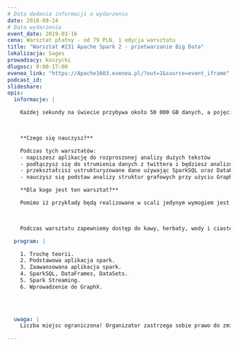 ```yaml
---
# Data dodania informacji o wydarzeniu
date: 2018-09-24
# Data wydarzenia
event_date: 2019-03-16
cena: Warsztat płatny - od 79 PLN, 1 edycja warsztatu
title: "Warsztat #231 Apache Spark 2 - przetwarzanie Big Data"
lokalizacja: Sages
prowadzacy: koszycki
dlugosc: 9:00-17:00
evenea_link: "https://Apache1603.evenea.pl/?out=1&source=event_iframe"
podcast_id:
slideshare:
opis:
  informacje: |

    Każdej sekundy na świecie przybywa około 50 000 GB danych, a pojęcie "Big Data" staje się coraz bardziej pożądaną umiejętnością na rynku pracy. Najpopularniejszą technologią w przetwarzaniu dużej ilości danych jest Apache Spark. Apache spark jest szybkim silnikiem do przetwarzania danych w pamięci używają go firmy takie jak: Amazon, Ebay, Groupon, NASA JPL czy Yahoo.


    
    **Czego się nauczysz?**

    Podczas tych warsztatów:
    - napiszesz aplikację do rozproszonej analizy dużych tekstów
    - podłączysz się do strumienia danych z twittera i będziesz analizował dane w czasie rzeczywistym
    - przekształcisz ustrukturyzowane dane używając SparkSQL oraz DataFrame
    - nauczysz się podstaw analizy struktur grafowych przy użyciu GraphX

    **Dla kogo jest ten warsztat?**

    Pomimo iż przykłady będą realizowane w scali jedynym wymogiem jest podstawowa znajomość jednego z języków programowania.

  

    Podczas warsztatu zapewniemy dostęp do kawy, herbaty, wody i ciastek. W porze obiadowej zapewniamy pizzę w wersji mięsnej lub wegatariańskiej.

  program: |

    1. Trochę teorii.
    2. Podstawowa aplikacja spark.
    3. Zaawansowana aplikacja spark.
    4. SparkSQL, DataFrames, DataSets.
    5. Spark Streaming.
    6. Wprowadzenie do GraphX.


     
  
  uwaga: |
    Liczba miejsc ograniczona! Organizator zastrzega sobie prawo do zmiany lokalizacji wydarzenia oraz jego odwołania w przypadku niezgłoszenia się minimalnej liczby uczestników.

---
```

